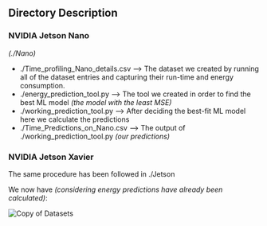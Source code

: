 ## Directory Description

### NVIDIA Jetson Nano 
*(./Nano)*

- ./Time_profiling_Nano_details.csv --> The dataset we created by running all of the dataset entries and capturing their run-time and energy consumption.
- ./energy_prediction_tool.py --> The tool we created in order to find the best ML model *(the model with the least MSE)*
- ./working_prediction_tool.py --> After deciding the best-fit ML model here we calculate the predictions
- ./Time_Predictions_on_Nano.csv --> The output of ./working_prediction_tool.py *(our predictions)*

### NVIDIA Jetson Xavier

The same procedure has been followed in ./Jetson

We now have *(considering energy predictions have already been calculated)*:

![Copy of Datasets](https://user-images.githubusercontent.com/77551993/148943549-43b63133-e183-4398-8771-787a6439e6bd.png)
